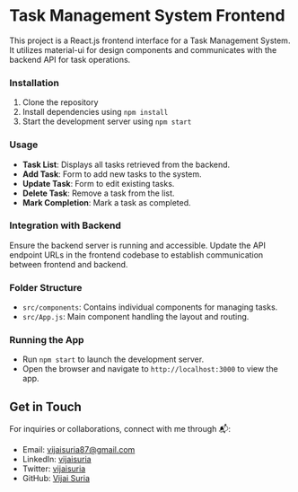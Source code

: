 # Task Management System Frontend

This project is a React.js frontend interface for a Task Management System. It utilizes material-ui for design components and communicates with the backend API for task operations.

### Installation

1. Clone the repository
2. Install dependencies using `npm install`
3. Start the development server using `npm start`

### Usage

- **Task List**: Displays all tasks retrieved from the backend.
- **Add Task**: Form to add new tasks to the system.
- **Update Task**: Form to edit existing tasks.
- **Delete Task**: Remove a task from the list.
- **Mark Completion**: Mark a task as completed.

### Integration with Backend

Ensure the backend server is running and accessible. Update the API endpoint URLs in the frontend codebase to establish communication between frontend and backend.

### Folder Structure

- `src/components`: Contains individual components for managing tasks.
- `src/App.js`: Main component handling the layout and routing.

### Running the App

- Run `npm start` to launch the development server.
- Open the browser and navigate to `http://localhost:3000` to view the app.

## Get in Touch

For inquiries or collaborations, connect with me through 📬:

- Email: [vijaisuria87@gmail.com](mailto:vijaisuria87@gmail.com)
- LinkedIn: [vijaisuria](https://www.linkedin.com/in/vijaisuria/)
- Twitter: [vijaisuria](https://twitter.com/vijaisuria)
- GitHub: [Vijai Suria](https://github.com/vijaisuria)

